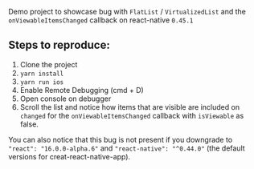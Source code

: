 Demo project to showcase bug with `FlatList` / `VirtualizedList` and the `onViewableItemsChanged` callback on react-native `0.45.1`

## Steps to reproduce:
1. Clone the project
2. `yarn install`
3. `yarn run ios`
4. Enable Remote Debugging (cmd + D)
5. Open console on debugger 
5. Scroll the list and notice how items that are visible are included on `changed` for the `onViewableItemsChanged` callback with `isViewable` as false.

You can also notice that this bug is not present if you downgrade to `"react": "16.0.0-alpha.6"` and `"react-native": "^0.44.0"` (the default versions for creat-react-native-app).
